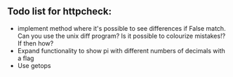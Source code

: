 ## Todo list for httpcheck:
* implement method where it's possible to see differences if False match. Can you use the unix diff program? Is it possible to colourize mistakes!? If then how?
* Expand functionality to show pi with different numbers of decimals with a flag
* Use getops